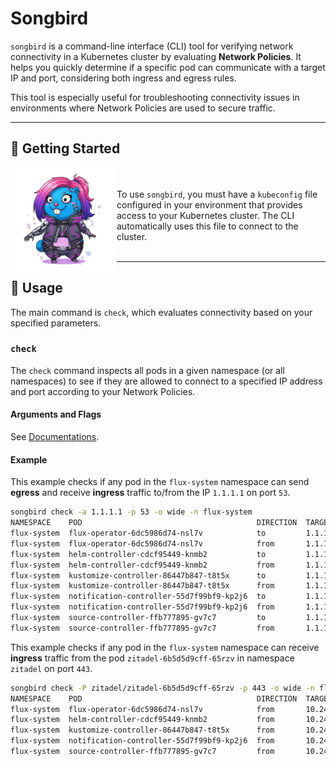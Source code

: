 # Songbird

`songbird` is a command-line interface (CLI) tool for verifying network connectivity in a Kubernetes cluster by evaluating **Network Policies**. It helps you quickly determine if a specific pod can communicate with a target IP and port, considering both ingress and egress rules.

This tool is especially useful for troubleshooting connectivity issues in environments where Network Policies are used to secure traffic.

---

## 🚀 Getting Started

<img align=left src="public/gopher-songbird.png" width="170vw" />

<br/><br/>
To use `songbird`, you must have a `kubeconfig` file configured in your environment that provides access to your Kubernetes cluster. The CLI automatically uses this file to connect to the cluster.
<br/><br/>

---

## 📖 Usage

The main command is `check`, which evaluates connectivity based on your specified parameters.

### `check`

The `check` command inspects all pods in a given namespace (or all namespaces) to see if they are allowed to connect to a specified IP address and port according to your Network Policies.

#### Arguments and Flags

See [Documentations](docs/songbird.md).

#### Example

This example checks if any pod in the `flux-system` namespace can send **egress** and receive **ingress** traffic to/from the IP `1.1.1.1` on port `53`.

```bash
songbird check -a 1.1.1.1 -p 53 -o wide -n flux-system                                                                                nix-shell
NAMESPACE    POD                                       DIRECTION  TARGET   PORT  NETWORK_POLICIES                                                                                STATUS
flux-system  flux-operator-6dc5986d74-nsl7v            to         1.1.1.1  53    flux-system/allow-egress, flux-system/allow-scraping, dmp/deny-all                              ALLOWED ✅
flux-system  flux-operator-6dc5986d74-nsl7v            from       1.1.1.1  53    flux-system/allow-egress, flux-system/allow-scraping, dmp/deny-all                              DENIED ❌
flux-system  helm-controller-cdcf95449-knmb2           to         1.1.1.1  53    flux-system/allow-egress, flux-system/allow-scraping, dmp/deny-all                              ALLOWED ✅
flux-system  helm-controller-cdcf95449-knmb2           from       1.1.1.1  53    flux-system/allow-egress, flux-system/allow-scraping, dmp/deny-all                              DENIED ❌
flux-system  kustomize-controller-86447b847-t8t5x      to         1.1.1.1  53    flux-system/allow-egress, flux-system/allow-scraping, dmp/deny-all                              ALLOWED ✅
flux-system  kustomize-controller-86447b847-t8t5x      from       1.1.1.1  53    flux-system/allow-egress, flux-system/allow-scraping, dmp/deny-all                              DENIED ❌
flux-system  notification-controller-55d7f99bf9-kp2j6  to         1.1.1.1  53    flux-system/allow-egress, flux-system/allow-scraping, flux-system/allow-webhooks, dmp/deny-all  ALLOWED ✅
flux-system  notification-controller-55d7f99bf9-kp2j6  from       1.1.1.1  53    flux-system/allow-egress, flux-system/allow-scraping, flux-system/allow-webhooks, dmp/deny-all  DENIED ❌
flux-system  source-controller-ffb777895-gv7c7         to         1.1.1.1  53    flux-system/allow-egress, flux-system/allow-scraping, dmp/deny-all                              ALLOWED ✅
flux-system  source-controller-ffb777895-gv7c7         from       1.1.1.1  53    flux-system/allow-egress, flux-system/allow-scraping, dmp/deny-all                              DENIED ❌
```

This example checks if any pod in the `flux-system` namespace can receive **ingress** traffic from the pod `zitadel-6b5d5d9cff-65rzv` in namespace `zitadel` on port `443`.

```bash
songbird check -P zitadel/zitadel-6b5d5d9cff-65rzv -p 443 -o wide -n flux-system -d ingress
NAMESPACE    POD                                       DIRECTION  TARGET      PORT  NETWORK_POLICIES                                                                                STATUS
flux-system  flux-operator-6dc5986d74-nsl7v            from       10.244.3.5  443   flux-system/allow-egress, flux-system/allow-scraping, dmp/deny-all                              DENIED ❌
flux-system  helm-controller-cdcf95449-knmb2           from       10.244.3.5  443   flux-system/allow-egress, flux-system/allow-scraping, dmp/deny-all                              DENIED ❌
flux-system  kustomize-controller-86447b847-t8t5x      from       10.244.3.5  443   flux-system/allow-egress, flux-system/allow-scraping, dmp/deny-all                              DENIED ❌
flux-system  notification-controller-55d7f99bf9-kp2j6  from       10.244.3.5  443   flux-system/allow-egress, flux-system/allow-scraping, flux-system/allow-webhooks, dmp/deny-all  ALLOWED ✅
flux-system  source-controller-ffb777895-gv7c7         from       10.244.3.5  443   flux-system/allow-egress, flux-system/allow-scraping, dmp/deny-all                              DENIED ❌
```
